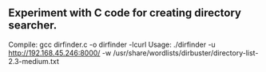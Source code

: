 ## Experiment with C code for creating directory searcher. 


Compile: gcc dirfinder.c -o dirfinder -lcurl
Usage: ./dirfinder -u http://192.168.45.246:8000/ -w /usr/share/wordlists/dirbuster/directory-list-2.3-medium.txt
